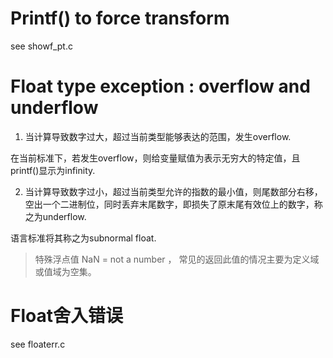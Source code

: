 # Printf() to force transform

see showf_pt.c

# Float type exception :  overflow and underflow

1. 当计算导致数字过大，超过当前类型能够表达的范围，发生overflow.

在当前标准下，若发生overflow，则给变量赋值为表示无穷大的特定值，且printf()显示为infinity.

2. 当计算导致数字过小，超过当前类型允许的指数的最小值，则尾数部分右移，空出一个二进制位，同时丢弃末尾数字，即损失了原末尾有效位上的数字，称之为underflow.

语言标准将其称之为subnormal float.

> 特殊浮点值 NaN  = not a number ， 常见的返回此值的情况主要为定义域或值域为空集。

# Float舍入错误

see floaterr.c